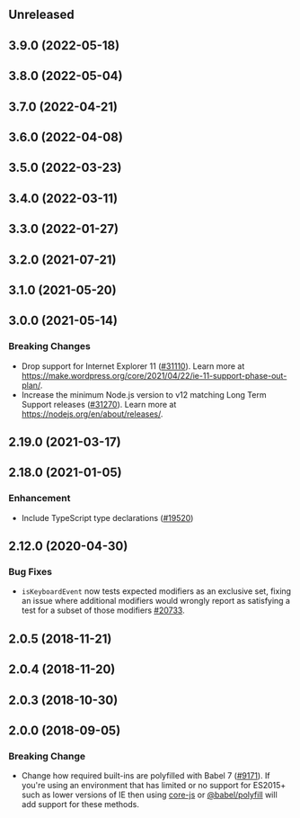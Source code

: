 <!-- Learn how to maintain this file at https://github.com/WordPress/gutenberg/tree/HEAD/packages#maintaining-changelogs. -->

## Unreleased

## 3.9.0 (2022-05-18)

## 3.8.0 (2022-05-04)

## 3.7.0 (2022-04-21)

## 3.6.0 (2022-04-08)

## 3.5.0 (2022-03-23)

## 3.4.0 (2022-03-11)

## 3.3.0 (2022-01-27)

## 3.2.0 (2021-07-21)

## 3.1.0 (2021-05-20)

## 3.0.0 (2021-05-14)

### Breaking Changes

-   Drop support for Internet Explorer 11 ([#31110](https://github.com/WordPress/gutenberg/pull/31110)). Learn more at https://make.wordpress.org/core/2021/04/22/ie-11-support-phase-out-plan/.
-   Increase the minimum Node.js version to v12 matching Long Term Support releases ([#31270](https://github.com/WordPress/gutenberg/pull/31270)). Learn more at https://nodejs.org/en/about/releases/.

## 2.19.0 (2021-03-17)

## 2.18.0 (2021-01-05)

### Enhancement

-   Include TypeScript type declarations ([#19520](https://github.com/WordPress/gutenberg/pull/19520))

## 2.12.0 (2020-04-30)

### Bug Fixes

-   `isKeyboardEvent` now tests expected modifiers as an exclusive set, fixing an issue where additional modifiers would wrongly report as satisfying a test for a subset of those modifiers [#20733](https://github.com/WordPress/gutenberg/pull/20733).

## 2.0.5 (2018-11-21)

## 2.0.4 (2018-11-20)

## 2.0.3 (2018-10-30)

## 2.0.0 (2018-09-05)

### Breaking Change

-   Change how required built-ins are polyfilled with Babel 7 ([#9171](https://github.com/WordPress/gutenberg/pull/9171)). If you're using an environment that has limited or no support for ES2015+ such as lower versions of IE then using [core-js](https://github.com/zloirock/core-js) or [@babel/polyfill](https://babeljs.io/docs/en/next/babel-polyfill) will add support for these methods.
